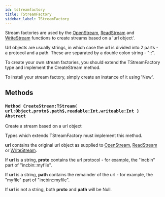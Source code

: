 ```yaml
---
id: tstreamfactory
title: TStreamFactory
sidebar_label: TStreamFactory
---
```




Stream factories are used by the [OpenStream](../../../brl/brl.stream/#function-openstream-tstream-url-object-readable-int-true-writeable-int-true), [ReadStream](../../../brl/brl.stream/#function-readstream-tstream-url-object) and [WriteStream](../../../brl/brl.stream/#function-writestream-tstream-url-object) functions
to create streams based on a 'url object'.

Url objects are usually strings, in which case the url is divided into 2 parts - a
protocol and a path. These are separated by a double colon string - "::".

To create your own stream factories, you should extend the TStreamFactory type and
implement the CreateStream method.

To install your stream factory, simply create an instance of it using 'New'.


## Methods

### `Method CreateStream:TStream( url:Object,proto$,path$,readable:Int,writeable:Int ) Abstract`

Create a stream based on a url object


Types which extends TStreamFactory must implement this method.

<b>url</b> contains the original url object as supplied to [OpenStream](../../../brl/brl.stream/#function-openstream-tstream-url-object-readable-int-true-writeable-int-true), [ReadStream](../../../brl/brl.stream/#function-readstream-tstream-url-object) or
[WriteStream](../../../brl/brl.stream/#function-writestream-tstream-url-object).

If <b>url</b> is a string, <b>proto</b> contains the url protocol - for example, the "incbin" part
of "incbin::myfile".

If <b>url</b> is a string, <b>path</b> contains the remainder of the url - for example, the "myfile"
part of "incbin::myfile".

If <b>url</b> is not a string, both <b>proto</b> and <b>path</b> will be Null.



